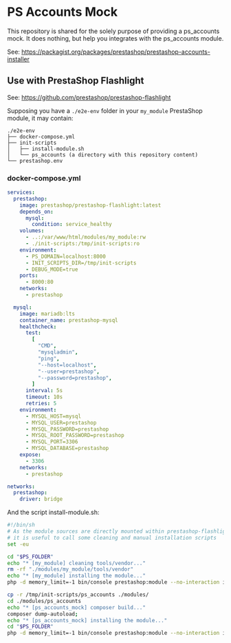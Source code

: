 # PS Accounts Mock

This repository is shared for the solely purpose of providing a ps_accounts mock.
It does nothing, but help you integrates with the ps_accounts module.

See: https://packagist.org/packages/prestashop/prestashop-accounts-installer

## Use with PrestaShop Flashlight

See: https://github.com/prestashop/prestashop-flashlight

Supposing you have a `./e2e-env` folder in your `my_module` PrestaShop module, it may contain:

```
./e2e-env
├── docker-compose.yml
├── init-scripts
│   ├── install-module.sh
│   └── ps_accounts (a directory with this repository content)
└── prestashop.env
```

### docker-compose.yml

```yml
services:
  prestashop:
    image: prestashop/prestashop-flashlight:latest
    depends_on:
      mysql:
        condition: service_healthy
    volumes:
      - ..:/var/www/html/modules/my_module:rw
      - ./init-scripts:/tmp/init-scripts:ro
    environment:
      - PS_DOMAIN=localhost:8000
      - INIT_SCRIPTS_DIR=/tmp/init-scripts
      - DEBUG_MODE=true
    ports:
      - 8000:80
    networks:
      - prestashop

  mysql:
    image: mariadb:lts
    container_name: prestashop-mysql
    healthcheck:
      test:
        [
          "CMD",
          "mysqladmin",
          "ping",
          "--host=localhost",
          "--user=prestashop",
          "--password=prestashop",
        ]
      interval: 5s
      timeout: 10s
      retries: 5
    environment:
      - MYSQL_HOST=mysql
      - MYSQL_USER=prestashop
      - MYSQL_PASSWORD=prestashop
      - MYSQL_ROOT_PASSWORD=prestashop
      - MYSQL_PORT=3306
      - MYSQL_DATABASE=prestashop
    expose:
      - 3306
    networks:
      - prestashop

networks:
  prestashop:
    driver: bridge
```

And the script install-module.sh:

```sh
#!/bin/sh
# As the module sources are directly mounted within prestashop-flashlight
# it is useful to call some cleaning and manual installation scripts
set -eu

cd "$PS_FOLDER"
echo "* [my_module] cleaning tools/vendor..."
rm -rf "./modules/my_module/tools/vendor"
echo "* [my_module] installing the module..."
php -d memory_limit=-1 bin/console prestashop:module --no-interaction install "my_module"

cp -r /tmp/init-scripts/ps_accounts ./modules/
cd ./modules/ps_accounts
echo "* [ps_accounts_mock] composer build..."
composer dump-autoload;
echo "* [ps_accounts_mock] installing the module..."
cd "$PS_FOLDER"
php -d memory_limit=-1 bin/console prestashop:module --no-interaction install "ps_accounts"
```
